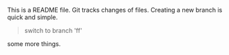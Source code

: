 This is a README file.
Git tracks changes of files.
Creating a new branch is quick and simple.
>switch to branch 'ff'

some more things.
